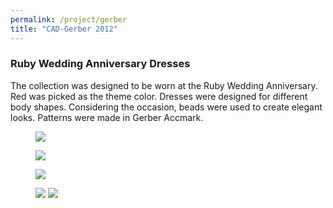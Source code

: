 ```yaml
---
permalink: /project/gerber
title: "CAD-Gerber 2012"
---
```

### Ruby Wedding Anniversary Dresses  
The collection was designed to be worn at the Ruby Wedding Anniversary. Red was picked as the theme color. Dresses were designed for different body shapes. Considering the occasion, beads were used to create elegant looks. Patterns were made in Gerber Accmark.
<figure>
  <a href="https://sxia2.github.io/projects_data/cad-gerber/01.jpg"><img src="https://sxia2.github.io/projects_data/cad-gerber/01.jpg"></a>
</figure>
<figure>
  <a href="https://sxia2.github.io/projects_data/cad-gerber/02.png"><img src="https://sxia2.github.io/projects_data/cad-gerber/02.png"></a>
</figure>
<figure>
  <a href="https://sxia2.github.io/projects_data/cad-gerber/05.jpg"><img src="https://sxia2.github.io/projects_data/cad-gerber/05.jpg"></a>
</figure>
<figure>
  <a href="https://sxia2.github.io/projects_data/cad-gerber/04.jpg"><img src="https://sxia2.github.io/projects_data/cad-gerber/04.jpg"></a>
  <a href="https://sxia2.github.io/projects_data/cad-gerber/03.jpg"><img src="https://sxia2.github.io/projects_data/cad-gerber/03.jpg"></a>
</figure>